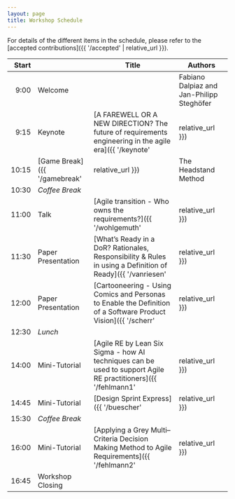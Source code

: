 ```yaml
---
layout: page
title: Workshop Schedule
---
```


For details of the different items in the schedule, please refer to the [accepted contributions]({{ '/accepted' | relative_url }}).

| Start |  | Title | Authors |
|---:|---|---|---|
| 9:00 | Welcome |  | Fabiano Dalpiaz and Jan-Philipp Steghöfer |
| 9:15 | Keynote | [A FAREWELL OR A NEW DIRECTION? The future of requirements engineering in the agile era]({{ '/keynote' | relative_url }}) | Markus Meuten |
| 10:15 | [Game Break]({{ '/gamebreak' | relative_url }}) | The Headstand Method | Luise Büscher and Nadine Porkert |
| 10:30 | *Coffee Break* |  |  |
| 11:00 | Talk | [Agile transition - Who owns the requirements?]({{ '/wohlgemuth' | relative_url }}) | Andrea Wohlgemuth |
| 11:30 | Paper Presentation | [What’s Ready in a DoR? Rationales, Responsibility & Rules in using a Definition of Ready]({{ '/vanriesen' | relative_url }}) | Mark van Riesen and Gerard Wagenaar |
| 12:00 | Paper Presentation | [Cartooneering - Using Comics and Personas to Enable the Definition of a Software Product Vision]({{ '/scherr' | relative_url }}) | Simon Andre Scherr, Sven Storck, Nedo Bartels, Annika Zepp and Bilgin Gültekin |
| 12:30 | *Lunch* |  |  |
| 14:00 | Mini-Tutorial | [Agile RE by Lean Six Sigma - how AI techniques can be used to support Agile RE practitioners]({{ '/fehlmann1' | relative_url }}) | Thomas Fehlmann and Eberhard Kranich |
| 14:45 | Mini-Tutorial | [Design Sprint Express]({{ '/buescher' | relative_url }}) | Luise Büscher and Nadine Porkert |
| 15:30 | *Coffee Break* |  |  |
| 16:00 | Mini-Tutorial | [Applying a Grey Multi–Criteria Decision Making Method to Agile Requirements]({{ '/fehlmann2' | relative_url }}) | Thomas Fehlmann and Eberhard Kranich |
| 16:45 | Workshop Closing |  |  |